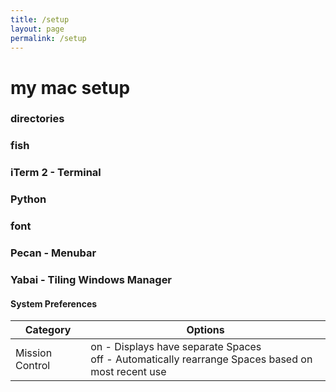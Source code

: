 ```yaml
---
title: /setup
layout: page
permalink: /setup
---
```


# my mac setup

### directories

### fish

### iTerm 2 - Terminal

### Python

### font

### Pecan - Menubar

### Yabai - Tiling Windows Manager

#### System Preferences
| Category | Options |
| -------- | ------- |
| Mission Control  | on - Displays have separate Spaces </br> off - Automatically rearrange Spaces based on most recent use |
